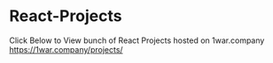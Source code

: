 # React-Projects

Click Below to View bunch of React Projects hosted on 1war.company
https://1war.company/projects/
